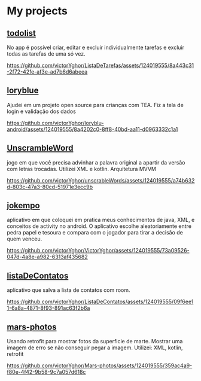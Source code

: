 # My projects
## [todolist](https://github.com/victorYghor/ListaDeTarefas)
No app é possível criar, editar e excluir individualmente tarefas e excluir todas as tarefas de uma só vez.

https://github.com/victorYghor/ListaDeTarefas/assets/124019555/8a443c31-2f72-42fe-af3e-ad7b6d6abeea

## [loryblue](https://github.com/loryblu/loryblu-android)
Ajudei em um projeto open source para crianças com TEA. Fiz a tela de login e validação dos dados

https://github.com/victorYghor/loryblu-android/assets/124019555/8a4202c0-8ff8-40bd-aa11-d0963332c1a1

## [UnscrambleWord](https://github.com/victorYghor/unscrableWords)
jogo em que você precisa advinhar a palavra original a apartir da versão com letras trocadas. Utilizei XML e kotlin. Arquitetura MVVM

https://github.com/victorYghor/unscrableWords/assets/124019555/a74b632d-803c-47a3-80cd-51971e3ecc9b

## [jokempo](https://github.com/victorYghor/jokempo)
aplicativo em que coloquei em pratica meus conhecimentos de java, XML, e conceitos de activity no android. O aplicativo escolhe aleatoriamente entre pedra papel e tesoura e compara com o jogador para tirar a decisão de quem venceu.

https://github.com/victorYghor/VictorYghor/assets/124019555/73a09526-047d-4a8e-a982-6313af435682

## [listaDeContatos](https://github.com/victorYghor/ListaDeContatos)
aplicativo que salva a lista de contatos com room.

https://github.com/victorYghor/ListaDeContatos/assets/124019555/09f6ee11-6a8a-4871-8f93-891ac63f2b6a

## [mars-photos](https://github.com/victorYghor/Mars-photos)
Usando retrofit para mostrar fotos da superficie de marte. Mostrar uma imagem de erro se não conseguir pegar a imagem.
Utilizei: XML, kotlin, retrofit

https://github.com/victorYghor/Mars-photos/assets/124019555/359ac4a9-f80e-4f42-9b58-9c7a057d618c


<!--
**victorYghor/VictorYghor** is a ✨ _special_ ✨ repository because its `README.md` (this file) appears on your GitHub profile.

Here are some ideas to get you started:

- 🔭 I’m currently working on ...
- 🌱 I’m currently learning ...
- 👯 I’m looking to collaborate on ...
- 🤔 I’m looking for help with ...
- 💬 Ask me about ...
- 📫 How to reach me: ...
- 😄 Pronouns: ...
- ⚡ Fun fact: ...
-->
